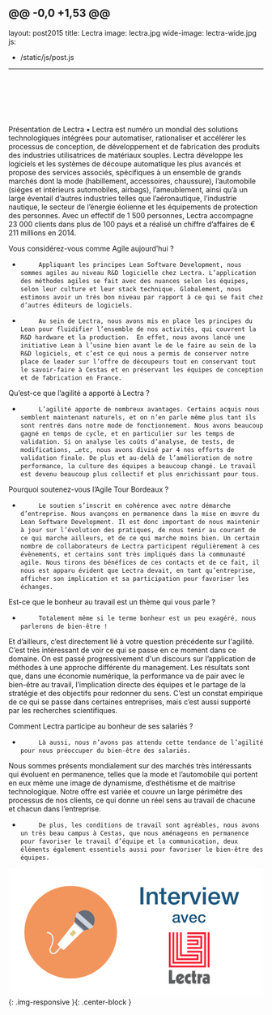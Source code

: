 @@ -0,0 +1,53 @@
---
layout: post2015
title: Lectra
image: lectra.jpg
wide-image: lectra-wide.jpg
js:
- /static/js/post.js
---




<br><br>

<br><br>

Présentation de Lectra<!--more-->
•         Lectra est numéro un mondial des solutions technologiques intégrées pour automatiser, rationaliser et accélérer les processus de conception, de développement et de fabrication des produits des industries utilisatrices de matériaux souples. Lectra développe les logiciels et les systèmes de découpe automatique les plus avancés et propose des services associés, spécifiques à un ensemble de grands marchés dont la mode (habillement, accessoires, chaussure), l’automobile (sièges et intérieurs automobiles, airbags), l’ameublement, ainsi qu’à un large éventail d’autres industries telles que l’aéronautique, l’industrie nautique, le secteur de l’énergie éolienne et les équipements de protection des personnes. Avec un effectif de 1 500 personnes, Lectra accompagne 23 000 clients dans plus de 100 pays et a réalisé un chiffre d’affaires de € 211 millions en 2014.
 
 
Vous considérez-vous comme Agile aujourd’hui ?
 
-          Appliquant les principes Lean Software Development, nous sommes agiles au niveau R&D logicielle chez Lectra. L’application des méthodes agiles se fait avec des nuances selon les équipes, selon leur culture et leur stack technique. Globalement, nous estimons avoir un très bon niveau par rapport à ce qui se fait chez d’autres éditeurs de logiciels.
-          Au sein de Lectra, nous avons mis en place les principes du Lean pour fluidifier l’ensemble de nos activités, qui couvrent la R&D hardware et la production.  En effet, nous avons lancé une initiative Lean à l’usine bien avant le de le faire au sein de la R&D logiciels, et c’est ce qui nous a permis de conserver notre place de leader sur l’offre de découpeurs tout en conservant tout le savoir-faire à Cestas et en préservant les équipes de conception et de fabrication en France.
 
 
Qu’est-ce que l’agilité a apporté à Lectra ?
-          L’agilité apporte de nombreux avantages. Certains acquis nous semblent maintenant naturels, et on n’en parle même plus tant ils sont rentrés dans notre mode de fonctionnement. Nous avons beaucoup gagné en temps de cycle, et en particulier sur les temps de validation. Si on analyse les coûts d’analyse, de tests, de modifications, …etc, nous avons divisé par 4 nos efforts de validation finale. De plus et au-delà de l’amélioration de notre performance, la culture des équipes a beaucoup changé. Le travail est devenu beaucoup plus collectif et plus enrichissant pour tous.
 
Pourquoi soutenez-vous l’Agile Tour Bordeaux ?
-          Le soutien s’inscrit en cohérence avec notre démarche d’entreprise. Nous avançons en permanence dans la mise en œuvre du Lean Software Development. Il est donc important de nous maintenir à jour sur l’évolution des pratiques, de nous tenir au courant de ce qui marche ailleurs, et de ce qui marche moins bien. Un certain nombre de collaborateurs de Lectra participent régulièrement à ces évènements, et certains sont très impliqués dans la communauté agile. Nous tirons des bénéfices de ces contacts et de ce fait, il nous est apparu évident que Lectra devait, en tant qu’entreprise, afficher son implication et sa participation pour favoriser les échanges.
 
 
Est-ce que le bonheur au travail est un thème qui vous parle ?
 
-          Totalement même si le terme bonheur est un peu exagéré, nous parlerons de bien-être ! 
Et d’ailleurs, c’est directement lié à votre question précédente sur l'agilité. C’est très intéressant de voir ce qui se passe en ce moment dans ce domaine. On est passé progressivement d'un discours sur l’application de méthodes à une approche différente du management. Les résultats sont que, dans une économie numérique, la performance va de pair avec le bien-être au travail, l’implication directe des équipes et le partage de la stratégie et des objectifs pour redonner du sens. C’est un constat empirique de ce qui se passe dans certaines entreprises, mais c’est aussi supporté par les recherches scientifiques.
 
Comment Lectra participe au bonheur de ses salariés ?
 
-          Là aussi, nous n’avons pas attendu cette tendance de l’agilité pour nous préoccuper du bien-être des salariés. 
Nous sommes présents mondialement sur des marchés très intéressants qui évoluent en permanence, telles que la mode et l’automobile qui portent en eux même une image de dynamisme, d’esthétisme et de maitrise technologique. Notre offre est variée et couvre un large périmètre des processus de nos clients, ce qui donne un réel sens au travail de chacune et chacun dans l’entreprise. 
-          De plus, les conditions de travail sont agréables, nous avons un très beau campus à Cestas, que nous aménageons en permanence pour favoriser le travail d’équipe et la communication, deux éléments également essentiels aussi pour favoriser le bien-être des équipes.

![Alt text](/static/img/blog/lectra-wide.jpg){: .img-responsive }{: .center-block }
